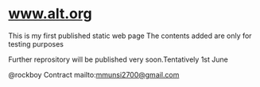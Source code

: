 # www.alt.org
This is my first published static web page
The contents added are only for testing purposes


Further reprository will be published very soon.Tentatively 1st June


@rockboy
Contract
mailto:mmunsi2700@gmail.com
